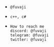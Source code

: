 -     @fuvaji
-     c++, c#
-     How to reach me 
      discord: @fuvaji
      telegram: @fuvaji
      twitter: @fuvaji

<!---
fuvaji/fuvaji is a ✨ special ✨ repository because its `README.md` (this file) appears on your GitHub profile.
You can click the Preview link to take a look at your changes.
--->
